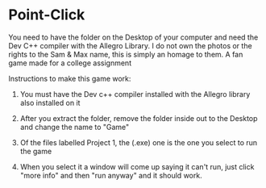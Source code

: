 # Point-Click
You need to have the folder on the Desktop of your computer and need the Dev C++ compiler with the Allegro Library. I do not own the photos or the rights to the Sam & Max name, this is simply an homage to them. A fan game made for a college assignment
  
Instructions to make this game work:
1. You must have the Dev c++ compiler installed with the Allegro library also installed on it

2. After you extract the folder, remove the folder inside out to the Desktop and change the name to "Game"

3. Of the files labelled Project 1, the (.exe) one is the one you select to run the game

4. When you select it a window will come up saying it can't run, just click "more info" and then "run anyway" and it should work.
